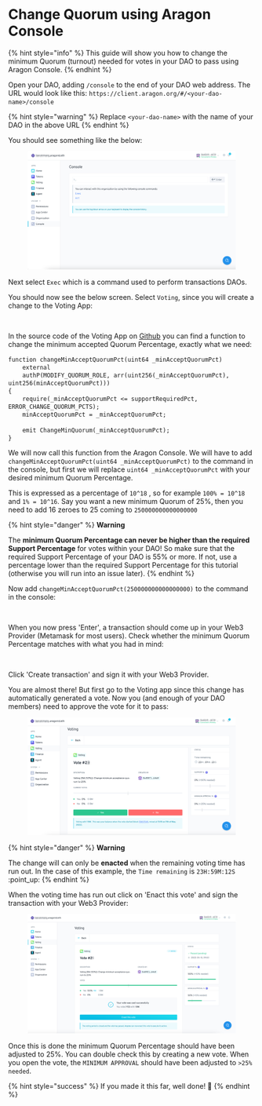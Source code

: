 # Change Quorum using Aragon Console

{% hint style="info" %}
This guide will show you how to change the minimum Quorum (turnout) needed for votes in your DAO to pass using Aragon Console.
{% endhint %}

Open your DAO, adding `/console` to the end of your DAO web address. The URL would look like this: `https://client.aragon.org/#/<your-dao-name>/console`

{% hint style="warning" %}
Replace `<your-dao-name>` with the name of your DAO in the above URL
{% endhint %}

You should see something like the below:

<figure><img src="../../../../.gitbook/assets/image (51).png" alt=""><figcaption></figcaption></figure>

Next select `Exec` which is a command used to perform transactions DAOs.

You should now see the below screen. Select `Voting`, since you will create a change to the Voting App:

<figure><img src="../../../../.gitbook/assets/immagine2.png" alt=""><figcaption></figcaption></figure>

In the source code of the Voting App on [Github](https://github.com/aragon/aragon-apps/blob/631048d54b9cc71058abb8bd7c17f6738755d950/apps/voting/contracts/Voting.sol) you can find a function to change the minimum accepted Quorum Percentage, exactly what we need:

```solidity
function changeMinAcceptQuorumPct(uint64 _minAcceptQuorumPct)
    external
    authP(MODIFY_QUORUM_ROLE, arr(uint256(_minAcceptQuorumPct), uint256(minAcceptQuorumPct)))
{
    require(_minAcceptQuorumPct <= supportRequiredPct, ERROR_CHANGE_QUORUM_PCTS);
    minAcceptQuorumPct = _minAcceptQuorumPct;

    emit ChangeMinQuorum(_minAcceptQuorumPct);
}
```

We will now call this function from the Aragon Console. We will have to add `changeMinAcceptQuorumPct(uint64 _minAcceptQuorumPct)` to the command in the console, but first we will replace `uint64 _minAcceptQuorumPct` with your desired minimum Quorum Percentage.

This is expressed as a percentage of `10^18` , so for example `100% = 10^18` and `1% = 10^16`. Say you want a new minimum Quorum of 25%, then you need to add 16 zeroes to 25 coming to `250000000000000000`

{% hint style="danger" %}
**Warning**

The **minimum Quorum Percentage can never be higher than the required Support Percentage** for votes within your DAO! So make sure that the required Support Percentage of your DAO is 55% or more. If not, use a percentage lower than the required Support Percentage for this tutorial (otherwise you will run into an issue later).
{% endhint %}

Now add `changeMinAcceptQuorumPct(250000000000000000)` to the command in the console:

<figure><img src="../../../../.gitbook/assets/immagine 3.png" alt=""><figcaption></figcaption></figure>

When you now press 'Enter', a transaction should come up in your Web3 Provider (Metamask for most users). Check whether the minimum Quorum Percentage matches with what you had in mind:

<figure><img src="../../../../.gitbook/assets/immagine4.png" alt=""><figcaption></figcaption></figure>

Click 'Create transaction' and sign it with your Web3 Provider.

You are almost there! But first go to the Voting app since this change has automatically generated a vote. Now you (and enough of your DAO members) need to approve the vote for it to pass:

<figure><img src="../../../../.gitbook/assets/image (10).png" alt=""><figcaption></figcaption></figure>

{% hint style="danger" %}
**Warning**

The change will can only be **enacted** when the remaining voting time has run out. In the case of this example, the `Time remaining` is `23H:59M:12S` :point\_up:
{% endhint %}

When the voting time has run out click on 'Enact this vote' and sign the transaction with your Web3 Provider:

<figure><img src="../../../../.gitbook/assets/image (20).png" alt=""><figcaption></figcaption></figure>

Once this is done the minimum Quorum Percentage should have been adjusted to 25%. You can double check this by creating a new vote. When you open the vote, the `MINIMUM APPROVAL` should have been adjusted to `>25% needed`.

{% hint style="success" %}
If you made it this far, well done! :clap:
{% endhint %}

